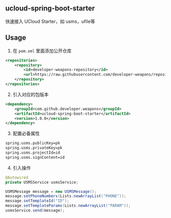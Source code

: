 ## ucloud-spring-boot-starter
快速接入 UCloud Starter，如 usms，ufile等

## Usage
1. 在 `pom.xml` 里面添加公开仓库
```xml
<repositories>
    <repository>
        <id>developer-weapons-repository</id>
        <url>https://raw.githubusercontent.com/developer-weapons/repository/master</url>
    </repository>
</repositories>
```
2. 引入对应的包版本
```xml
<dependency>
    <groupId>com.github.developer.weapons</groupId>
    <artifactId>ucloud-spring-boot-starter</artifactId>
    <version>1.0.0</version>
</dependency>
```
3. 配置必备属性
```sh
spring.usms.publicKey=pk
spring.usms.privateKey=pk
spring.usms.projectId=id
spring.usms.signContent=id
```
4. 引入操作
```java
@Autowired
private USMSService usmsService;

USMSMessage message = new USMSMessage();
message.setPhoneNumbers(Lists.newArrayList("PHONE"));
message.setTemplateId("ID");
message.setTemplateParams(Lists.newArrayList("PARAM"));
usmsService.send(message);

```
